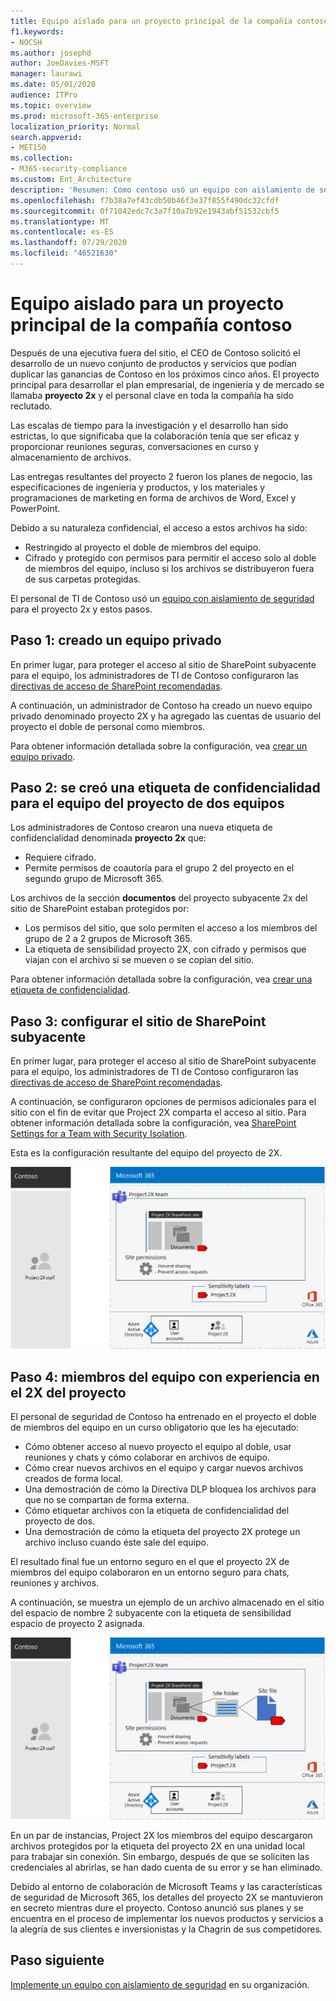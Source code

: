 ```yaml
---
title: Equipo aislado para un proyecto principal de la compañía contoso
f1.keywords:
- NOCSH
ms.author: josephd
author: JoeDavies-MSFT
manager: laurawi
ms.date: 05/01/2020
audience: ITPro
ms.topic: overview
ms.prod: microsoft-365-enterprise
localization_priority: Normal
search.appverid:
- MET150
ms.collection:
- M365-security-compliance
ms.custom: Ent_Architecture
description: 'Resumen: Cómo contoso usó un equipo con aislamiento de seguridad para un proyecto de secreto principal para desarrollar un nuevo conjunto de productos y servicios.'
ms.openlocfilehash: f7b38a7ef43cdb50b46f3e37f855f490dc32cfdf
ms.sourcegitcommit: 0f71042edc7c3a7f10a7b92e1943abf51532cbf5
ms.translationtype: MT
ms.contentlocale: es-ES
ms.lasthandoff: 07/29/2020
ms.locfileid: "46521630"
---
```

# <a name="isolated-team-for-a-top-secret-project-of-the-contoso-corporation"></a>Equipo aislado para un proyecto principal de la compañía contoso

Después de una ejecutiva fuera del sitio, el CEO de Contoso solicitó el desarrollo de un nuevo conjunto de productos y servicios que podían duplicar las ganancias de Contoso en los próximos cinco años. El proyecto principal para desarrollar el plan empresarial, de ingeniería y de mercado se llamaba **proyecto 2x** y el personal clave en toda la compañía ha sido reclutado. 

Las escalas de tiempo para la investigación y el desarrollo han sido estrictas, lo que significaba que la colaboración tenía que ser eficaz y proporcionar reuniones seguras, conversaciones en curso y almacenamiento de archivos.

Las entregas resultantes del proyecto 2 fueron los planes de negocio, las especificaciones de ingeniería y productos, y los materiales y programaciones de marketing en forma de archivos de Word, Excel y PowerPoint. 

Debido a su naturaleza confidencial, el acceso a estos archivos ha sido:

- Restringido al proyecto el doble de miembros del equipo.
- Cifrado y protegido con permisos para permitir el acceso solo al doble de miembros del equipo, incluso si los archivos se distribuyeron fuera de sus carpetas protegidas.

El personal de TI de Contoso usó un [equipo con aislamiento de seguridad](secure-teams-security-isolation.md) para el proyecto 2x y estos pasos.

## <a name="step-1-created-a-private-team"></a>Paso 1: creado un equipo privado

En primer lugar, para proteger el acceso al sitio de SharePoint subyacente para el equipo, los administradores de TI de Contoso configuraron las [directivas de acceso de SharePoint recomendadas](../enterprise/sharepoint-file-access-policies.md).

A continuación, un administrador de Contoso ha creado un nuevo equipo privado denominado proyecto 2X y ha agregado las cuentas de usuario del proyecto el doble de personal como miembros.

Para obtener información detallada sobre la configuración, vea [crear un equipo privado](secure-teams-security-isolation.md#create-a-private-team).

## <a name="step-2-created-a-sensitivity-label-for-the-project-2x-team"></a>Paso 2: se creó una etiqueta de confidencialidad para el equipo del proyecto de dos equipos

Los administradores de Contoso crearon una nueva etiqueta de confidencialidad denominada **proyecto 2x** que:

- Requiere cifrado.
- Permite permisos de coautoría para el grupo 2 del proyecto en el segundo grupo de Microsoft 365.

Los archivos de la sección **documentos** del proyecto subyacente 2x del sitio de SharePoint estaban protegidos por:

- Los permisos del sitio, que solo permiten el acceso a los miembros del grupo de 2 a 2 grupos de Microsoft 365.
- La etiqueta de sensibilidad proyecto 2X, con cifrado y permisos que viajan con el archivo si se mueven o se copian del sitio.

Para obtener información detallada sobre la configuración, vea [crear una etiqueta de confidencialidad](secure-teams-security-isolation.md#create-a-sensitivity-label).

## <a name="step-3-configured-the-underlying-sharepoint-site"></a>Paso 3: configurar el sitio de SharePoint subyacente

En primer lugar, para proteger el acceso al sitio de SharePoint subyacente para el equipo, los administradores de TI de Contoso configuraron las [directivas de acceso de SharePoint recomendadas](../enterprise/sharepoint-file-access-policies.md).

A continuación, se configuraron opciones de permisos adicionales para el sitio con el fin de evitar que Project 2X comparta el acceso al sitio. Para obtener información detallada sobre la configuración, vea [SharePoint Settings for a Team with Security Isolation](secure-teams-security-isolation.md#sharepoint-settings).

Esta es la configuración resultante del equipo del proyecto de 2X.

![La configuración resultante del equipo del proyecto de 2X](../media/contoso-team-for-top-secret-project/contoso-team-for-top-secret-project.png)

 ## <a name="step-4-trained-project-2x-team-members"></a>Paso 4: miembros del equipo con experiencia en el 2X del proyecto

El personal de seguridad de Contoso ha entrenado en el proyecto el doble de miembros del equipo en un curso obligatorio que les ha ejecutado:

- Cómo obtener acceso al nuevo proyecto el equipo al doble, usar reuniones y chats y cómo colaborar en archivos de equipo.
- Cómo crear nuevos archivos en el equipo y cargar nuevos archivos creados de forma local.
- Una demostración de cómo la Directiva DLP bloquea los archivos para que no se compartan de forma externa.
- Cómo etiquetar archivos con la etiqueta de confidencialidad del proyecto de dos.
- Una demostración de cómo la etiqueta del proyecto 2X protege un archivo incluso cuando éste sale del equipo.

El resultado final fue un entorno seguro en el que el proyecto 2X de miembros del equipo colaboraron en un entorno seguro para chats, reuniones y archivos.

A continuación, se muestra un ejemplo de un archivo almacenado en el sitio del espacio de nombre 2 subyacente con la etiqueta de sensibilidad espacio de proyecto 2 asignada.

![Un ejemplo de un archivo almacenado en el sitio del proyecto 2X subyacente](../media/contoso-team-for-top-secret-project/contoso-team-for-top-secret-project-example.png)

En un par de instancias, Project 2X los miembros del equipo descargaron archivos protegidos por la etiqueta del proyecto 2X en una unidad local para trabajar sin conexión. Sin embargo, después de que se soliciten las credenciales al abrirlas, se han dado cuenta de su error y se han eliminado.

Debido al entorno de colaboración de Microsoft Teams y las características de seguridad de Microsoft 365, los detalles del proyecto 2X se mantuvieron en secreto mientras dure el proyecto. Contoso anunció sus planes y se encuentra en el proceso de implementar los nuevos productos y servicios a la alegría de sus clientes e inversionistas y la Chagrin de sus competidores.

## <a name="next-step"></a>Paso siguiente

[Implemente un equipo con aislamiento de seguridad](secure-teams-security-isolation.md) en su organización.

